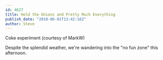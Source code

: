 ```yaml
---
id: 4627
title: Hold the Onions and Pretty Much Everything
publish_date: "2010-06-01T13:42:16Z"
author: Steve
---
```

  
Coke experiment (courtesy of MarkW)

Despite the splendid weather, we're wandering into the "no fun zone" this afternoon.
